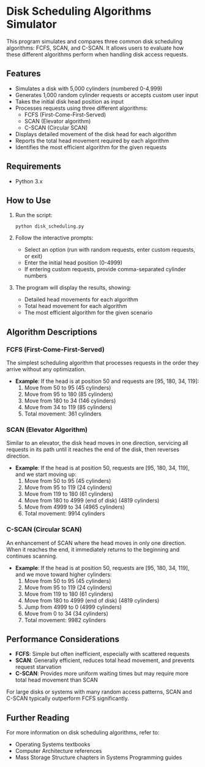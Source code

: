 # Disk Scheduling Algorithms Simulator

This program simulates and compares three common disk scheduling algorithms: FCFS, SCAN, and C-SCAN. It allows users to evaluate how these different algorithms perform when handling disk access requests.

## Features

- Simulates a disk with 5,000 cylinders (numbered 0-4,999)
- Generates 1,000 random cylinder requests or accepts custom user input
- Takes the initial disk head position as input
- Processes requests using three different algorithms:
  - FCFS (First-Come-First-Served)
  - SCAN (Elevator algorithm)
  - C-SCAN (Circular SCAN)
- Displays detailed movement of the disk head for each algorithm
- Reports the total head movement required by each algorithm
- Identifies the most efficient algorithm for the given requests

## Requirements

- Python 3.x

## How to Use

1. Run the script:
   ```
   python disk_scheduling.py
   ```

2. Follow the interactive prompts:
   - Select an option (run with random requests, enter custom requests, or exit)
   - Enter the initial head position (0-4999)
   - If entering custom requests, provide comma-separated cylinder numbers

3. The program will display the results, showing:
   - Detailed head movements for each algorithm
   - Total head movement for each algorithm
   - The most efficient algorithm for the given scenario

## Algorithm Descriptions

### FCFS (First-Come-First-Served)

The simplest scheduling algorithm that processes requests in the order they arrive without any optimization.

- **Example**: If the head is at position 50 and requests are [95, 180, 34, 119]:
  1. Move from 50 to 95 (45 cylinders)
  2. Move from 95 to 180 (85 cylinders)
  3. Move from 180 to 34 (146 cylinders)
  4. Move from 34 to 119 (85 cylinders)
  5. Total movement: 361 cylinders

### SCAN (Elevator Algorithm)

Similar to an elevator, the disk head moves in one direction, servicing all requests in its path until it reaches the end of the disk, then reverses direction.

- **Example**: If the head is at position 50, requests are [95, 180, 34, 119], and we start moving up:
  1. Move from 50 to 95 (45 cylinders)
  2. Move from 95 to 119 (24 cylinders)
  3. Move from 119 to 180 (61 cylinders)
  4. Move from 180 to 4999 (end of disk) (4819 cylinders)
  5. Move from 4999 to 34 (4965 cylinders)
  6. Total movement: 9914 cylinders

### C-SCAN (Circular SCAN)

An enhancement of SCAN where the head moves in only one direction. When it reaches the end, it immediately returns to the beginning and continues scanning.

- **Example**: If the head is at position 50, requests are [95, 180, 34, 119], and we move toward higher cylinders:
  1. Move from 50 to 95 (45 cylinders)
  2. Move from 95 to 119 (24 cylinders)
  3. Move from 119 to 180 (61 cylinders)
  4. Move from 180 to 4999 (end of disk) (4819 cylinders)
  5. Jump from 4999 to 0 (4999 cylinders)
  6. Move from 0 to 34 (34 cylinders)
  7. Total movement: 9982 cylinders

## Performance Considerations

- **FCFS**: Simple but often inefficient, especially with scattered requests
- **SCAN**: Generally efficient, reduces total head movement, and prevents request starvation
- **C-SCAN**: Provides more uniform waiting times but may require more total head movement than SCAN

For large disks or systems with many random access patterns, SCAN and C-SCAN typically outperform FCFS significantly.

## Further Reading

For more information on disk scheduling algorithms, refer to:
- Operating Systems textbooks
- Computer Architecture references
- Mass Storage Structure chapters in Systems Programming guides
